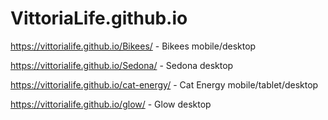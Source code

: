 # VittoriaLife.github.io
https://vittorialife.github.io/Bikees/ - Bikees mobile/desktop

https://vittorialife.github.io/Sedona/ - Sedona desktop

https://vittorialife.github.io/cat-energy/ - Cat Energy mobile/tablet/desktop

https://vittorialife.github.io/glow/ - Glow desktop
